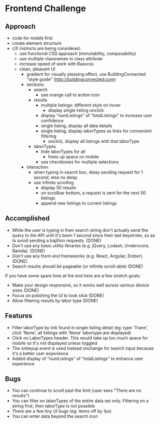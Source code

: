 # Frontend Challenge

## Approach

* code for mobile first
* create element structure
* UX instincts are being considered:
  * use functional CSS approach (immutability, composability)
  * use multiple classnames in class attribute
  * increase speed of work with Basscss
  * clean, pleasant UI
    * gradient for visually pleasing effect, use BuildingConnected "style guide" (http://buildingconnected.com)
    * sections:  
      * search
        * use orange call to action icon
      * results
        * multiple listings: different style on hover
          * display single listing onclick
        * display "numListings" of "totalListings" to increase user confidence
        * single listing, display all data details
        * single listing, display laborTypes as links for convenient filtering
          * onclick, display all listings with that laborType
      * laborTypes
        * hide laborTypes for all
          * frees up space on mobile
        * use checkboxes for multiple selections
    * interaction:
      * when typing in search box, delay sending request for 1 second, else no delay
      * use infinite scrolling
        * display 50 results
        * on scrollbar bottom, a request is sent for the next 50 listings
        * append new listings to current listings

## Accomplished

* While the user is typing in their search string don't actually send the query to the API until it's been 1 second since their last keystroke, so as to avoid sending a bajillion requests. (DONE)
* Don't use any basic utility libraries (e.g. jQuery, Lodash, Underscore, Ramda). (DONE)
* Don't use any front-end frameworks (e.g. React, Angular, Ember). (DONE)
* Search results should be pageable (or infinite scroll-able) (DONE)

If you have some spare time at the end here are a few stretch goals:

* Make your design responsive, so it works well across various device sizes (DONE)
* Focus on polishing the UI to look slick (DONE)
* Allow filtering results by labor type (DONE)

## Features

* Filter laborType by link found in single listing detail (eg: type 'Trane', click 'None', all listings with 'None' labortype are displayed)
* Click on LaborTypes header.  This would take up too much space for mobile so it's not displayed unless toggled
* The onkeyup event is used instead onchange for search input because it's a better user experience
* Added display of "numListings" of "totalListings" to enhance user experience

## Bugs

* You can continue to scroll past the limit (user sees "There are no results")
* You can filter on laborTypes of the entire data set only.  Filtering on a string first, then laborType is not possible
* There are a few tiny UI bugs (eg: items off by 1px)
* You can enter data beyond the search icon
